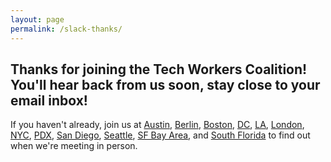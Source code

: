 ```yaml
---
layout: page
permalink: /slack-thanks/
---
```


## Thanks for joining the Tech Workers Coalition! You'll hear back from us soon, stay close to your email inbox!

If you haven't already, join us at [Austin](/austin), [Berlin](https://techworkersberlin.com/), [Boston](https://boston.techworkerscoalition.org/), [DC](/dc), [LA](https://www.meetup.com/Tech-Workers-Coalition-LA/), [London](/london), [NYC](/nyc), [PDX](/pdx), [San Diego](https://www.meetup.com/TWCSanDiego), [Seattle](/seattle), [SF Bay Area](/sf-bay-area), and [South Florida](/south-florida) to find out when we're meeting in person.
